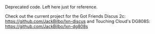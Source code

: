 Deprecated code. Left here just for reference.

Check out the current project for the Got Friends Discus 2c: https://github.com/JackBilbo/lxn-discus and Touching Cloud's DG808S: https://github.com/JackBilbo/lxn-dg808s
